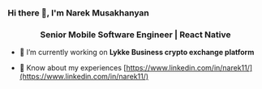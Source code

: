### Hi there 👋, I'm Narek Musakhanyan

<h3 align="center">Senior Mobile Software Engineer | React Native</h3>

- 🔭 I’m currently working on **Lykke Business crypto exchange platform**

<!-- - 📄 Know about my experiences [https://tinyurl.com/narek-resume](https://tinyurl.com/narek-resume) -->
- 📄 Know about my experiences [https://www.linkedin.com/in/narek11/](https://www.linkedin.com/in/narek11/)
